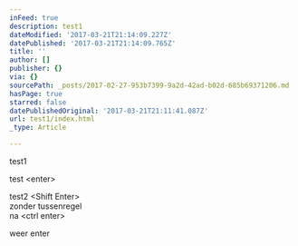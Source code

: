 ```yaml
---
inFeed: true
description: test1
dateModified: '2017-03-21T21:14:09.227Z'
datePublished: '2017-03-21T21:14:09.765Z'
title: ''
author: []
publisher: {}
via: {}
sourcePath: _posts/2017-02-27-953b7399-9a2d-42ad-b02d-685b69371206.md
hasPage: true
starred: false
datePublishedOriginal: '2017-03-21T21:11:41.087Z'
url: test1/index.html
_type: Article

---
```

test1

test <enter\>

test2 <Shift Enter\>  
zonder tussenregel  
na <ctrl enter\>

weer enter